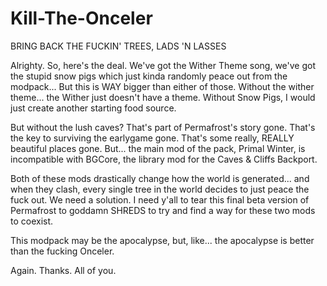 # Kill-The-Onceler
BRING BACK THE FUCKIN' TREES, LADS 'N LASSES

Alrighty. So, here's the deal.
We've got the Wither Theme song, we've got the stupid snow pigs which just kinda randomly peace out from the modpack...
But this is WAY bigger than either of those. Without the wither theme... the Wither just doesn't have a theme. Without Snow Pigs, I would just create another starting food source. 

But without the lush caves? That's part of Permafrost's story gone. That's the key to surviving the earlygame gone. That's some really, REALLY beautiful places gone. 
But... the main mod of the pack, Primal Winter, is incompatible with BGCore, the library mod for the Caves & Cliffs Backport.

Both of these mods drastically change how the world is generated... and when they clash, every single tree in the world decides to just peace the fuck out.
We need a solution. I need y'all to tear this final beta version of Permafrost to goddamn SHREDS to try and find a way for these two mods to coexist.

This modpack may be the apocalypse, but, like... the apocalypse is better than the fucking Onceler.

Again. Thanks. All of you. 
